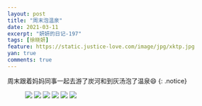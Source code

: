 ```yaml
---
layout: post
title: "周末泡温泉"
date: 2021-03-11
excerpt: "妍妍的日记-197"
tags: [徐晓妍]
feature: https://static.justice-love.com/image/jpg/xktp.jpg
yan: true
comments: true
---
```

周末跟着妈妈同事一起去游了炭河和到灰汤泡了温泉😄
{: .notice}
<figure>
    <img src="{{ site.staticUrl }}/yanyan/image/zhoumopaowenquan1.jpg" />
    <img src="{{ site.staticUrl }}/yanyan/image/zhoumopaowenquan2.jpg" />
    <img src="{{ site.staticUrl }}/yanyan/image/zhoumopaowenquan3.jpg" />
    <img src="{{ site.staticUrl }}/yanyan/image/zhoumopaowenquan4.jpg" />
    <img src="{{ site.staticUrl }}/yanyan/image/zhoumopaowenquan5.jpg" />
    <img src="{{ site.staticUrl }}/yanyan/image/zhoumopaowenquan6.jpg" />
</figure>
